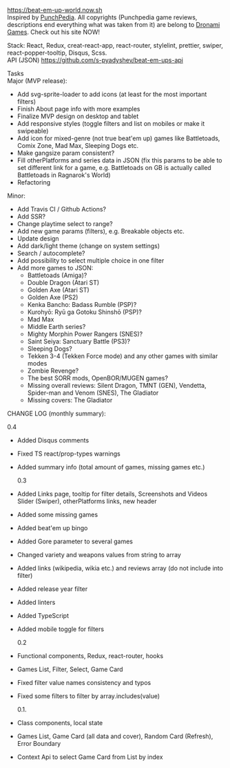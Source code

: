 <a href="https://beat-em-up-world.now.sh">https://beat-em-up-world.now.sh</a>
<br>
Inspired by <a href="http://www.punchpedia.com">PunchPedia</a>. All copyrights (Punchpedia game reviews, descriptions end everything what was taken from it) are belong to <a href="http://www.dronami.com/">Dronami Games</a>. Check out his site NOW!

Stack: React, Redux, creat-react-app, react-router, stylelint, prettier, swiper, react-popper-tooltip, Disqus, Scss.
<br>
API (JSON)
<a href="https://github.com/s-pyadyshev/beat-em-ups-api">https://github.com/s-pyadyshev/beat-em-ups-api</a>
<br>

Tasks<br>
Major (MVP release):<br>

- Add svg-sprite-loader to add icons (at least for the most important filters)
- Finish About page info with more examples
- Finalize MVP design on desktop and tablet
- Add responsive styles (toggle filters and list on mobiles or make it swipeable)
- Add icon for mixed-genre (not true beat'em up) games like Battletoads, Comix Zone, Mad Max, Sleeping Dogs etc.
- Make gangsize param consistent?
- Fill otherPlatforms and series data in JSON (fix this params to be able to set different link for a game, e.g. Battletoads on GB is actually called Battletoads in Ragnarok's World)
- Refactoring

Minor:<br>

- Add Travis CI / Github Actions?
- Add SSR?
- Change playtime select to range?
- Add new game params (filters), e.g. Breakable objects etc.
- Update design
- Add dark/light theme (change on system settings)
- Search / autocomplete?
- Add possibility to select multiple choice in one filter
- Add more games to JSON:
  - Battletoads (Amiga)?
  - Double Dragon (Atari ST)
  - Golden Axe (Atari ST)
  - Golden Axe (PS2)
  - Kenka Bancho: Badass Rumble (PSP)?
  - Kurohyō: Ryū ga Gotoku Shinshō (PSP)?
  - Mad Max
  - Middle Earth series?
  - Mighty Morphin Power Rangers (SNES)?
  - Saint Seiya: Sanctuary Battle (PS3)?
  - Sleeping Dogs?
  - Tekken 3-4 (Tekken Force mode) and any other games with similar modes
  - Zombie Revenge?
  - The best SORR mods, OpenBOR/MUGEN games?
  - Missing overall reviews: Silent Dragon, TMNT (GEN), Vendetta, Spider-man and Venom (SNES), The Gladiator
  - Missing covers: The Gladiator

CHANGE LOG (monthly summary):<br>

0.4

- Added Disqus comments
- Fixed TS react/prop-types warnings
- Added summary info (total amount of games, missing games etc.)

  0.3

- Added Links page, tooltip for filter details, Screenshots and Videos Slider (Swiper), otherPlatforms links, new header
- Added some missing games
- Added beat'em up bingo
- Added Gore parameter to several games
- Changed variety and weapons values from string to array
- Added links (wikipedia, wikia etc.) and reviews array (do not include into filter)
- Added release year filter
- Added linters
- Added TypeScript
- Added mobile toggle for filters

  0.2

- Functional components, Redux, react-router, hooks
- Games List, Filter, Select, Game Card
- Fixed filter value names consistency and typos
- Fixed some filters to filter by array.includes(value)

  0.1.

- Class components, local state
- Games List, Game Card (all data and cover), Random Card (Refresh), Error Boundary
- Context Api to select Game Card from List by index
